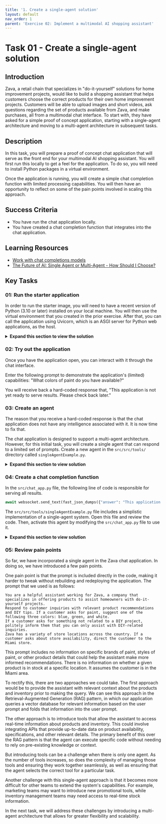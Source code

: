 ```yaml
---
title: '1. Create a single-agent solution'
layout: default
nav_order: 1
parent: 'Exercise 02: Implement a multimodal AI shopping assistant'
---
```


# Task 01 - Create a single-agent solution

## Introduction

Zava, a retail chain that specializes in "do-it-yourself" solutions for home improvement projects, would like to build a shopping assistant that helps customers choose the correct products for their own home improvement projects. Customers will be able to upload images and short videos, ask questions regarding the set of products available from Zava, and make purchases, all from a multimodal chat interface. To start with, they have asked for a simple proof of concept application, starting with a single-agent architecture and moving to a multi-agent architecture in subsequent tasks.

## Description

In this task, you will prepare a proof of concept chat application that will serve as the front end for your multimodal AI shopping assistant. You will first run this locally to get a feel for the application. To do so, you will need to install Python packages in a virtual environment.

Once the application is running, you will create a simple chat completion function with limited processing capabilities. You will then have an opportunity to reflect on some of the pain points involved in scaling this approach.

## Success Criteria

- You have run the chat application locally.
- You have created a chat completion function that integrates into the chat application.

## Learning Resources

- [Work with chat completions models](https://learn.microsoft.com/azure/ai-foundry/openai/how-to/chatgpt)
- [The Future of AI: Single Agent or Multi-Agent - How Should I Choose?](https://techcommunity.microsoft.com/blog/azure-ai-foundry-blog/the-future-of-ai-single-agent-or-multi-agent---how-should-i-choose/4257104)

## Key Tasks

### 01: Run the starter application

In order to run the starter image, you will need to have a recent version of Python (3.10 or later) installed on your local machine. You will then use the virtual environment that you created in the prior exercise. After that, you can call the application using Uvicorn, which is an ASGI server for Python web applications, as the host.

<details markdown="block">
<summary><strong>Expand this section to view the solution</strong></summary>

In a terminal, navigate to the `\src` directory if you are not already there.Next, activate the virtual environment using one of the following commands, depending on your operating system:

For Windows (Command Prompt):

```bash
venv\Scripts\activate.bat
```

For Windows (PowerShell):

```bash
venv\Scripts\Activate.ps1
```

For macOS/Linux:

```bash
source venv/bin/activate
```

After that, run the following command to start the application.

```bash
uvicorn chat_app:app --host 0.0.0.0 --port 8000
```

You can then access the application by navigating to `http://127.0.0.1:8000` in your web browser.

</details>

### 02: Try out the application

Once you have the application open, you can interact with it through the chat interface.

Enter the following prompt to demonstrate the application's (limited) capabilities: "What colors of paint do you have available?"

You will receive back a hard-coded response that, "This application is not yet ready to serve results. Please check back later."

### 03: Create an agent

The reason that you receive a hard-coded response is that the chat application does not have any intelligence associated with it. It is now time to fix that.

The chat application is designed to support a multi-agent architecture. However, for this initial task, you will create a single agent that can respond to a limited set of prompts. Create a new agent in the `src/src/tools/` directory called `singleAgentExample.py`.

<details markdown="block">
<summary><strong>Expand this section to view solution</strong></summary>

The start of `singleAgentExample.py` should include the following import statements:

```python
import os
import cv2
import base64
from openai import AzureOpenAI
from dotenv import load_dotenv
import numpy as np
import time
```

Then, load the environment settings from the `.env` file using the `load_dotenv()` function:

```python
# Load environment variables (Azure endpoint, deployment, keys, etc.)
load_dotenv()
```

After that, retrieve the necessary environment variables for your Azure OpenAI deployment. For this, you will use the `gpt4o` deployment that you created in the prior exercise. Add the following code to retrieve these values:

```python
# Retrieve credentials from .env file or environment
endpoint = os.getenv("gpt_endpoint")
deployment = os.getenv("gpt_deployment")
api_key = os.getenv("gpt_api_key")
api_version = os.getenv("gpt_api_version")
```

The next step is to create an AzureOpenAI client using the retrieved environment variables. Add the following code to create the client:

```python
# Initialize Azure OpenAI client for GPT-4o model
client = AzureOpenAI(
    azure_endpoint=endpoint,
    api_key=api_key,
    api_version=api_version,
)
```

The majority of this file will be dedicated to the `generate_response()` function, which will take a text input and return a response from the Azure OpenAI model. Add the following code to define this function:

```python
def generate_response(text_input):
    start_time = time.time()
    """
    Input:
        text_input (str): The user's chat input.

    Output:
        response (str): A Markdown-formatted response from the agent.
    """

    # Prepare the full chat prompt with system and user messages
    chat_prompt = [
        {
            "role": "system",
            "content": [
                {
                    "type": "text",
                    "text": """You are a helpful assistant working for Zava, a company that specializes in offering products to assist homeowners with do-it-yourself projects.
                        Respond to customer inquiries with relevant product recommendations and DIY tips. If a customer asks for paint, suggest one of the following three colors: blue, green, and white.
                        If a customer asks for something not related to a DIY project, politely inform them that you can only assist with DIY-related inquiries.
                        Zava has a variety of store locations across the country. If a customer asks about store availability, direct the customer to the Miami store.
                    """
                }
            ]
        },
        {"role": "user", "content": text_input}
    ]

    # Call Azure OpenAI chat API
    completion = client.chat.completions.create(
        model=deployment,
        messages=chat_prompt,
        max_completion_tokens=10000,
        top_p=1,
        frequency_penalty=0,
        presence_penalty=0,
        stop=None,
        stream=False
    )
    end_sum = time.time()
    print(f"generate_response Execution Time: {end_sum - start_time} seconds")
    # Return response content
    return completion.choices[0].message.content
```

This single function prepares a chat prompt with a system message that defines the assistant's role and a user message containing the input text. It then calls the Azure OpenAI chat API to generate a response and returns the content of that response. This particular function combines both the prompt definition and the call to the model in a single function for simplicity. As you will see later in this task, this is not necessarily the best approach for a production application.

</details>

### 04: Create a chat completion function

In the `src/chat_app.py` file, the following line of code is responsible for serving all results.

```python
await websocket.send_text(fast_json_dumps({"answer": "This application is not yet ready to serve results. Please check back later.", "agent": None, "cart": persistent_cart}))
```

The `src/src/tools/singleAgentExample.py` file includes a simplistic implementation of a single-agent system. Open this file and review the code. Then, activate this agent by modifying the `src/chat_app.py` file to use it.

<details markdown="block">
<summary><strong>Expand this section to view solution</strong></summary>

Open the `src/chat_app.py` file. Then, go to **line 543** and comment out the following line:

```python
await websocket.send_text(fast_json_dumps({"answer": "This application is not yet ready to serve results. Please check back later.", "agent": None, "cart": persistent_cart}))
```

After commenting this out, uncomment **lines 545-551**, which contain the following code.

```python
# Single-agent example
try:
    response = generate_response(user_message)
    await websocket.send_text(fast_json_dumps({"answer": response, "agent": "single", "cart": persistent_cart}))
except Exception as e:
    logger.error("Error during single-agent response generation", exc_info=True)
    await websocket.send_text(fast_json_dumps({"answer": "Error during single-agent response generation", "error": str(e), "cart": persistent_cart}))
```

This code calls `generate_response()` in the `singleAgentExample.py` file. The `generate_response()` function will route the user message through to your gpt-4o deployment.

After updating this code and saving `chat_app.py`, restart your web service. If you are using a Docker container, you will need to rebuild the container image.

Begin by asking the following of the chat service: "What kinds of paints do you have?"

You should receive a response that indicates that Zava has blue, green, and white paint. You may also receive additional information or sales-like suggestions.

Then, enter the following message: "How about lattices?"

The agent will respond with a message that shows it understands that, in this case, "lattice" refers to a lattice trellis, which is a structure used to support climbing plants.

Finally, ask the following question: "What about history books?"

The agent will indicate that it can only assist with DIY-related inquiries.

</details>

### 05: Review pain points

So far, we have incorporated a single agent in the Zava chat application. In doing so, we have introduced a few pain points.

One pain point is that the prompt is included directly in the code, making it harder to tweak without rebuilding and redeploying the application. The prompt that we used is as follows:

```text
You are a helpful assistant working for Zava, a company that specializes in offering products to assist homeowners with do-it-yourself projects.
Respond to customer inquiries with relevant product recommendations and DIY tips. If a customer asks for paint, suggest one of the following three colors: blue, green, and white.
If a customer asks for something not related to a DIY project, politely inform them that you can only assist with DIY-related inquiries.
Zava has a variety of store locations across the country. If a customer asks about store availability, direct the customer to the Miami store.
```

This prompt includes no information on specific brands of paint, styles of paint, or other product details that could help the assistant make more informed recommendations. There is no information on whether a given product is in stock at a specific location. It assumes the customer is in the Miami area.

To rectify this, there are two approaches we could take. The first approach would be to provide the assistant with relevant context about the products and inventory prior to making the query. We can see this approach in the Retrieval-Augmented Generation (RAG) pattern, in which our application queries a vector database for relevant information based on the user prompt and folds that information into the user prompt.

The other approach is to introduce tools that allow the assistant to access real-time information about products and inventory. This could involve integrating APIs that provide up-to-date data on product availability, specifications, and other relevant details. The primary benefit of this over the RAG pattern is that the agent can execute specific code without needing to rely on pre-existing knowledge or context.

But introducing tools can be a challenge when there is only one agent. As the number of tools increases, so does the complexity of managing those tools and ensuring they work together seamlessly, as well as ensuring that the agent selects the correct tool for a particular task.

Another challenge with this single-agent approach is that it becomes more difficult for other teams to extend the system's capabilities. For example, marketing teams may want to introduce new promotional tools, while inventory management teams may need access to real-time stock information.

In the next task, we will address these challenges by introducing a multi-agent architecture that allows for greater flexibility and scalability.
